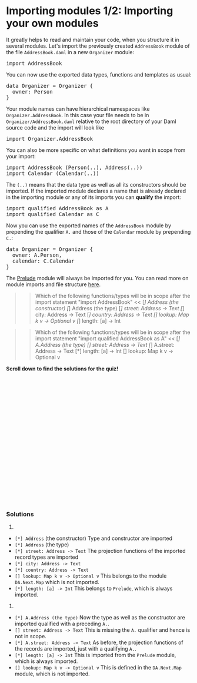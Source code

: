 # Importing modules 1/2: Importing your own modules

It greatly helps to read and maintain your code, when you structure it in several modules. Let's
import the previously created `AddressBook` module of the file `AddressBook.daml` in a new
`Organizer` module:

<pre class="file" data-filename="daml/Organizer.daml" data-target="append">
import AddressBook
</pre>

You can now use the exported data types, functions and templates as usual:

<pre class="file" data-filename="daml/Organizer.daml" data-target="append">
data Organizer = Organizer {
  owner: Person
}
</pre>

Your module names can have hierarchical namespaces like `Organizer.AddressBook`. In this case your
file needs to be in `Organizer/AddressBook.daml` relative to the root directory of your Daml source
code and the import will look like

<pre>
import Organizer.AddressBook
</pre>

You can also be more specific on what definitions you want in scope from your import:

<pre class="file" data-target="clipboard">
import AddressBook (Person(..), Address(..))
import Calendar (Calendar(..))
</pre>

The `(..)` means that the data type as well as all its constructors should be imported. If the
imported module declares a name that is already declared in the importing module or any of its
imports you can **qualify** the import:

<pre class="file" data-target="clipboard">
import qualified AddressBook as A
import qualified Calendar as C
</pre>

Now you can use the exported names of the `AddressBook` module by prepending the qualifier
`A.` and those of the `Calendar` module by prepending `C.`:

<pre class="file" data-target="clipboard">
data Organizer = Organizer {
  owner: A.Person,
  calendar: C.Calendar
}
</pre>

The [Prelude](https://docs.daml.com/daml/stdlib/Prelude.html#module-prelude-6842) module will always
be imported for you. You can read more on module imports and file structure
[here](https://docs.daml.com/daml/reference/file-structure.html#imports).

>> Which of the following functions/types will be in scope after the import statement "import AddressBook" <<
[*] Address (the constructor)
[*] Address (the type)
[*] street: Address -> Text
[*] city: Address -> Text
[*] country: Address -> Text
[] lookup: Map k v -> Optional v
[*] length: [a] -> Int

>> Which of the following functions/types will be in scope after the import statement "import qualified AddressBook as A" <<
[*] A.Address (the type)
[] street: Address -> Text
[*] A.street: Address -> Text
[*] length: [a] -> Int
[] lookup: Map k v -> Optional v

**Scroll down to find the solutions for the quiz!**

<br/>
<br/>
<br/>
<br/>
<br/>
<br/>
<br/>
<br/>
<br/>
<br/>
<br/>
<br/>
<br/>
<br/>
<br/>
<br/>
<br/>
<br/>
<br/>
<br/>

### Solutions

1.
  - `[*] Address` (the constructor) Type and constructor are imported
  - `[*] Address` (the type)
  - `[*] street: Address -> Text` The projection functions of the imported record types are imported
  - `[*] city: Address -> Text`
  - `[*] country: Address -> Text`
  - `[] lookup: Map k v -> Optional v` This belongs to the module `DA.Next.Map` which is not imported.
  - `[*] length: [a] -> Int` This belongs to `Prelude`, which is always imported.

1.

  - `[*] A.Address (the type)` Now the type as well as the constructor are imported qualified with a preceding `A.`.
  - `[] street: Address -> Text` This is missing the `A.` qualifier and hence is not in scope.
  - `[*] A.street: Address -> Text` As before, the projection functions of the records are imported, just with a qualifying `A.`.
  - `[*] length: [a] -> Int` This is imported from the `Prelude` module, which is always imported.
  - `[] lookup: Map k v -> Optional v` This is defined in the `DA.Next.Map` module, which is not imported.
